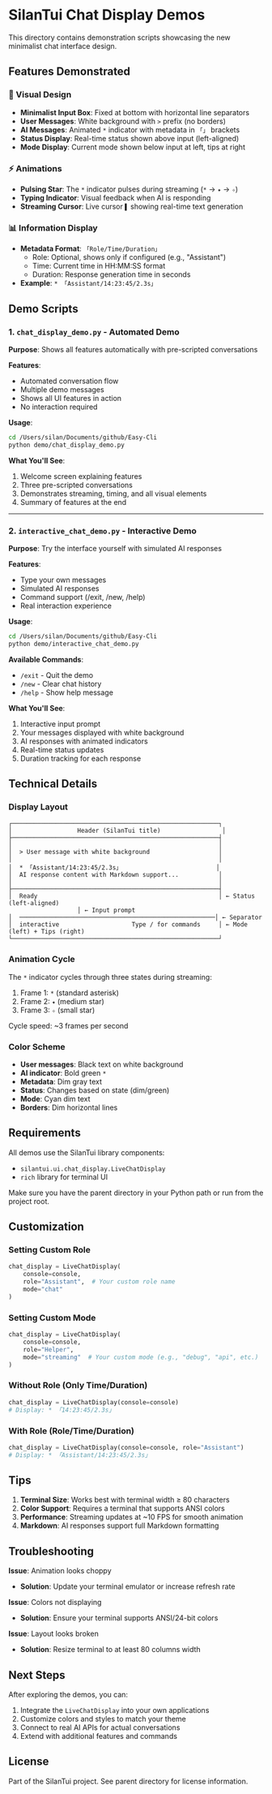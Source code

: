 # SilanTui Chat Display Demos

This directory contains demonstration scripts showcasing the new minimalist chat interface design.

## Features Demonstrated

### 🎨 Visual Design
- **Minimalist Input Box**: Fixed at bottom with horizontal line separators
- **User Messages**: White background with `>` prefix (no borders)
- **AI Messages**: Animated `*` indicator with metadata in `「」` brackets
- **Status Display**: Real-time status shown above input (left-aligned)
- **Mode Display**: Current mode shown below input at left, tips at right

### ⚡ Animations
- **Pulsing Star**: The `*` indicator pulses during streaming (`*` → `✦` → `✧`)
- **Typing Indicator**: Visual feedback when AI is responding
- **Streaming Cursor**: Live cursor `▌` showing real-time text generation

### 📊 Information Display
- **Metadata Format**: `「Role/Time/Duration」`
  - Role: Optional, shows only if configured (e.g., "Assistant")
  - Time: Current time in HH:MM:SS format
  - Duration: Response generation time in seconds
- **Example**: `* 「Assistant/14:23:45/2.3s」`

## Demo Scripts

### 1. `chat_display_demo.py` - Automated Demo
**Purpose**: Shows all features automatically with pre-scripted conversations

**Features**:
- Automated conversation flow
- Multiple demo messages
- Shows all UI features in action
- No interaction required

**Usage**:
```bash
cd /Users/silan/Documents/github/Easy-Cli
python demo/chat_display_demo.py
```

**What You'll See**:
1. Welcome screen explaining features
2. Three pre-scripted conversations
3. Demonstrates streaming, timing, and all visual elements
4. Summary of features at the end

---

### 2. `interactive_chat_demo.py` - Interactive Demo
**Purpose**: Try the interface yourself with simulated AI responses

**Features**:
- Type your own messages
- Simulated AI responses
- Command support (/exit, /new, /help)
- Real interaction experience

**Usage**:
```bash
cd /Users/silan/Documents/github/Easy-Cli
python demo/interactive_chat_demo.py
```

**Available Commands**:
- `/exit` - Quit the demo
- `/new` - Clear chat history
- `/help` - Show help message

**What You'll See**:
1. Interactive input prompt
2. Your messages displayed with white background
3. AI responses with animated indicators
4. Real-time status updates
5. Duration tracking for each response

## Technical Details

### Display Layout
```
┌─────────────────────────────────────────────────────────┐
│                  Header (SilanTui title)                 │
├─────────────────────────────────────────────────────────┤
│                                                         │
│  > User message with white background                   │
│                                                         │
│  * 「Assistant/14:23:45/2.3s」                          │
│  AI response content with Markdown support...           │
│                                                         │
├─────────────────────────────────────────────────────────┤
│  Ready                                                  │ ← Status (left-aligned)
                   │ ← Input prompt
│  ──────────────────────────────────────────────────────│ ← Separator
│  interactive                    Type / for commands     │ ← Mode (left) + Tips (right)
└─────────────────────────────────────────────────────────┘
```

### Animation Cycle
The `*` indicator cycles through three states during streaming:
1. Frame 1: `*` (standard asterisk)
2. Frame 2: `✦` (medium star)
3. Frame 3: `✧` (small star)

Cycle speed: ~3 frames per second

### Color Scheme
- **User messages**: Black text on white background
- **AI indicator**: Bold green `*`
- **Metadata**: Dim gray text
- **Status**: Changes based on state (dim/green)
- **Mode**: Cyan dim text
- **Borders**: Dim horizontal lines

## Requirements

All demos use the SilanTui library components:
- `silantui.ui.chat_display.LiveChatDisplay`
- `rich` library for terminal UI

Make sure you have the parent directory in your Python path or run from the project root.

## Customization

### Setting Custom Role
```python
chat_display = LiveChatDisplay(
    console=console,
    role="Assistant",  # Your custom role name
    mode="chat"
)
```

### Setting Custom Mode
```python
chat_display = LiveChatDisplay(
    console=console,
    role="Helper",
    mode="streaming"  # Your custom mode (e.g., "debug", "api", etc.)
)
```

### Without Role (Only Time/Duration)
```python
chat_display = LiveChatDisplay(console=console)
# Display: * 「14:23:45/2.3s」
```

### With Role (Role/Time/Duration)
```python
chat_display = LiveChatDisplay(console=console, role="Assistant")
# Display: * 「Assistant/14:23:45/2.3s」
```

## Tips

1. **Terminal Size**: Works best with terminal width ≥ 80 characters
2. **Color Support**: Requires a terminal that supports ANSI colors
3. **Performance**: Streaming updates at ~10 FPS for smooth animation
4. **Markdown**: AI responses support full Markdown formatting

## Troubleshooting

**Issue**: Animation looks choppy
- **Solution**: Update your terminal emulator or increase refresh rate

**Issue**: Colors not displaying
- **Solution**: Ensure your terminal supports ANSI/24-bit colors

**Issue**: Layout looks broken
- **Solution**: Resize terminal to at least 80 columns width

## Next Steps

After exploring the demos, you can:
1. Integrate the `LiveChatDisplay` into your own applications
2. Customize colors and styles to match your theme
3. Connect to real AI APIs for actual conversations
4. Extend with additional features and commands

## License

Part of the SilanTui project. See parent directory for license information.
